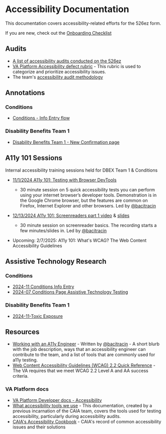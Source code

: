 # Accessibility Documentation

This documentation covers accessibility-related efforts for the 526ez form.

If you are new, check out the [Onboarding Checklist](https://github.com/department-of-veterans-affairs/va.gov-team/blob/master/products/disability/526ez/accessibility/onboarding.md)

## Audits

- [A list of accessibility audits conducted on the 526ez](https://github.com/department-of-veterans-affairs/va.gov-team/blob/master/products/disability/526ez/accessibility/audits.md)
- [VA Platform Accessibility defect rubric](https://depo-platform-documentation.scrollhelp.site/developer-docs/accessibility-defect-severity-rubric) - This rubric is used to categorize and prioritize accessibility issues.
- The team's [accessibility audit methodology](https://github.com/department-of-veterans-affairs/va.gov-team/blob/master/products/disability/526ez/accessibility/methodology.md)

## Annotations
### Conditions
- [Conditions - Info Entry flow](https://www.figma.com/design/P6IUm8gN00H3Yi1XzN80fj/(526ez)-Condition-information-entry?node-id=538-16948)

### Disability Benefits Team 1
- [Disability Benefits Team 1 - New Confirmation page](https://www.figma.com/design/qyTtKDOTHZPGU59PAfqVhq/(526ez)-New-Confirmation-Page-and-Email-Touchpoints?node-id=8187-81090&t=p3ziITq3Qpe50Ovs-4)

## A11y 101 Sessions

Internal accessibility training sessions held for DBEX Team 1 & Conditions

- [11/1/2024 A11y 101: Testing with Browser DevTools](https://dvagov.sharepoint.com/sites/vaabdvro/_layouts/15/stream.aspx?id=%2Fsites%2Fvaab[…]pied%2Eview%2E7639ccf7%2De3c2%2D4cc2%2D9253%2Decb1153c241e)
    - 30 minute session on 5 quick accessibility tests you can perform using your internet browser’s developer tools. Demonstration is in the Google Chrome browser, but the features are common on Firefox, Internet Explorer and other browsers. Led by [@bacitracin](https://github.com/bacitracin)
- [12/13/2024 A11y 101: Screenreaders part 1 video](https://dvagov.sharepoint.com/sites/vaabdvro/_layouts/15/stream.aspx?id=%2Fsites%2Fvaab[…]pied%2Eview%2Ed84d7add%2Df31e%2D4340%2D92a9%2De108c05415d8) &  [slides](https://dvagov.sharepoint.com/sites/vaabdvro/_layouts/15/stream.aspx?id=%2Fsites%2Fvaab[…]pied%2Eview%2Ed84d7add%2Df31e%2D4340%2D92a9%2De108c05415d8)
    - 30 minute session on screenreader basics. The recording starts a few minutes/slides in. Led by [@bacitracin](https://github.com/bacitracin)
 
- Upcoming: 2/7/2025: A11y 101: What's WCAG? The Web Content Accessibility Guidelines

## Assistive Technology Research
### Conditions
- [2024-11 Conditions Info Entry](https://github.com/department-of-veterans-affairs/va.gov-team/tree/master/products/disability/526ez/research/CC-Team-Research/2024-11%20Conditions%20Info%20Entry)
- [2024-07 Conditions Page Assistive Technology Testing](https://github.com/department-of-veterans-affairs/va.gov-team/tree/master/products/disability/526ez/research/CC-Team-Research/2024-07%20Conditions%20Page%20Assistive%20Technology%20Testing)

### Disability Benefits Team 1
- [2024-11-Toxic Exposure](https://github.com/department-of-veterans-affairs/va.gov-team/tree/master/products/disability/526ez/research/2024-11-Toxic%20Exposure)

## Resources

- [Working with an A11y Engineer](https://dvagov.sharepoint.com/:w:/r/sites/vaabdvro/Shared%20Documents/Disability%20Benefits%20Experience/Accessibility/Working%20with%20an%20A11y%20Engineer.docx?d=w71d2f5540bad4216813c64b4257d449a&csf=1&web=1&e=DcSj4M) - Written by [@bacitracin](https://github.com/bacitracin) - A short blurb with the job description, ways that an accessibility engineer can contribute to the team, and a list of tools that are commonly used for a11y testing.
- [Web Content Accessibility Guidelines (WCAG) 2.2 Quick Reference](https://www.w3.org/WAI/WCAG22/quickref/) - The VA requires that we meet WCAG 2.2 Level A and AA success criteria.

### VA Platform docs
 - [VA Platform Developer docs - Accessibility](https://depo-platform-documentation.scrollhelp.site/developer-docs/accessibility-testing)
 - [What accessibility tools we use](https://github.com/department-of-veterans-affairs/va.gov-team/blob/master/teams/shared-support/accessibility/documentation/what-accessibility-tools-we-use.md) - This documentation, created by a previous incarnation of the CAIA team, covers the tools used for testing accessibility, particularly during accessibility audits.
- [CAIA's Accessibility Cookbook](https://github.com/department-of-veterans-affairs/va.gov-team/blob/master/teams/CAIA/accessibility/accessibility-cookbook.md) - CAIA's record of common accessibility issues and their solutions
